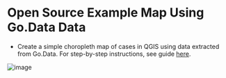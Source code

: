 # Open Source Example Map Using Go.Data Data

- Create a simple choropleth map of cases in QGIS using data extracted from Go.Data. For step-by-step instructions, see guide [here](https://github.com/LangsterGA/Activity8/blob/assets/README.md).


![image](https://user-images.githubusercontent.com/19505814/122236433-8100f900-ce8c-11eb-9c75-af337494de51.png)



